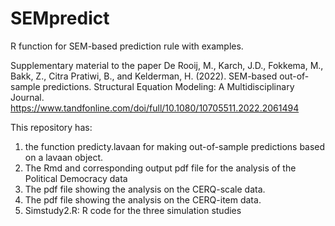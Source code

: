 # SEMpredict
R function for SEM-based prediction rule with examples. 

Supplementary material to the paper
De Rooij, M., Karch, J.D., Fokkema, M., Bakk, Z., Citra Pratiwi, B., and Kelderman, H. (2022). SEM-based out-of-sample predictions. Structural Equation Modeling: A Multidisciplinary Journal. 
https://www.tandfonline.com/doi/full/10.1080/10705511.2022.2061494

This repository has:
1) the function predicty.lavaan for making out-of-sample predictions based on a lavaan object.
2) The Rmd and corresponding output pdf file for the analysis of the Political Democracy data
3) The pdf file showing the analysis on the CERQ-scale data. 
4) The pdf file showing the analysis on the CERQ-item data.
5) Simstudy2.R: R code for the three simulation studies
